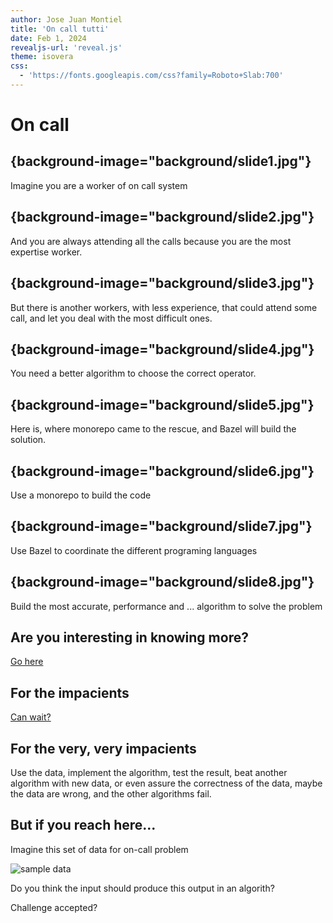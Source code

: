 ```yaml
---
author: Jose Juan Montiel
title: 'On call tutti'
date: Feb 1, 2024
revealjs-url: 'reveal.js'
theme: isovera
css:
  - 'https://fonts.googleapis.com/css?family=Roboto+Slab:700'
---
```


# On call

## {background-image="background/slide1.jpg"}
Imagine you are a worker of on call system

## {background-image="background/slide2.jpg"}
And you are always attending all the calls because you are the most expertise worker.

## {background-image="background/slide3.jpg"}
But there is another workers, with less experience, that could attend some call, and let you deal with the most difficult ones.

## {background-image="background/slide4.jpg"}
You need a better algorithm to choose the correct operator.

## {background-image="background/slide5.jpg"}
Here is, where monorepo came to the rescue, and Bazel will build the solution.

## {background-image="background/slide6.jpg"}
Use a monorepo to build the code

## {background-image="background/slide7.jpg"}
Use Bazel to coordinate the different programing languages

## {background-image="background/slide8.jpg"}
Build the most accurate, performance and ... algorithm to solve the problem

## Are you interesting in knowing more?
[Go here](https://github.com/josejuanmontiel/on-call-tutti/blob/develop/README.md)

## For the impacients
[Can wait?](https://github.com/josejuanmontiel/on-call-tutti/blob/develop/monorepo/projects/algorithms/README.md)

## For the very, very impacients

Use the data, implement the algorithm, test the result, beat another algorithm with new data, or even assure the correctness of the data, maybe the data are wrong, and the other algorithms fail.

## But if you reach here...

Imagine this set of data for on-call problem

![sample data](images/sample_data.png)

Do you think the input should produce this output in an algorith?

Challenge accepted?